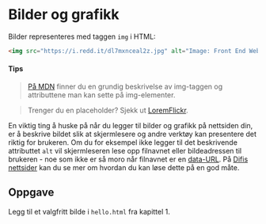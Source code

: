 # Bilder og grafikk

Bilder representeres med taggen `img` i HTML:
```html
<img src="https://i.redd.it/dl7mxnceal2z.jpg" alt="Image: Front End Web Development 2017" style="width: 400px" />
```

#### Tips
> [På MDN](https://developer.mozilla.org/en-US/docs/Web/HTML/Element/img) finner du en grundig beskrivelse av img-taggen og attributtene man kan sette på img-elementer.

> Trenger du en placeholder? Sjekk ut [LoremFlickr](http://loremflickr.com/).

En viktig ting å huske på når du legger til bilder og grafikk på nettsiden din, er å beskrive bildet slik at skjermlesere og andre verktøy kan presentere det riktig for brukeren. Om du for eksempel ikke legger til det beskrivende attributtet `alt` vil skjermleseren lese opp filnavnet eller bildeadressen til brukeren - noe som ikke er så moro når filnavnet er en [data-URL](https://tools.ietf.org/html/rfc2397). På [Difis  nettsider](https://uu.difi.no/krav-og-regelverk/losningsforslag-web/bilder-og-grafikk) kan du se mer om hvordan du kan løse dette på en god måte.

## Oppgave
Legg til et valgfritt bilde i `hello.html` fra kapittel 1.
